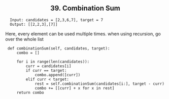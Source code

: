 <h2 align="center"> 39. Combination Sum</h2>

      Input: candidates = [2,3,6,7], target = 7
      Output: [[2,2,3],[7]]
    
   Here, every element can be used multiple times. when using recursion, go over the whole list

     def combinationSum(self, candidates, target):
         combo = []

         for i in range(len(candidates)):
             curr = candidates[i]
             if curr == target:
                 combo.append([curr])
             elif curr < target:
                 rest = self.combinationSum(candidates[i:], target - curr)
                 combo += [[curr] + x for x in rest]
         return combo
             

      

